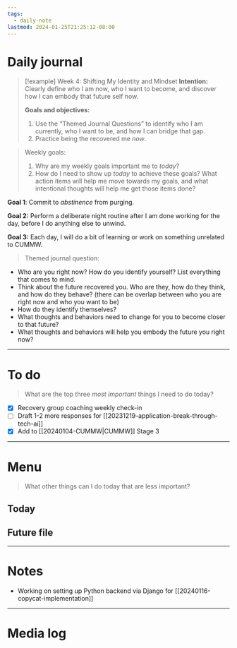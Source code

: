 ```yaml
---
tags:
  - daily-note
lastmod: 2024-01-25T21:25:12-08:00
---
```

# Daily journal

>[!example] Week 4: Shifting My Identity and Mindset
>**Intention:** Clearly define who I am now, who I want to become, and discover how I can embody that future self now.
>
>**Goals and objectives:**
>1. Use the “Themed Journal Questions” to identify who I am currently, who I want to be, and how I can bridge that gap.
>2. Practice being the recovered me *now*.

> Weekly goals:
> 1. Why are my weekly goals important me to *today*?
> 2. How do I need to show up *today* to achieve these goals? What action items will help me move towards my goals, and what intentional thoughts will help me get those items done?

**Goal 1**: Commit to *abstinence* from purging.

**Goal 2:** Perform a deliberate night routine after I am done working for the day, before I do anything else to unwind.

**Goal 3:** Each day, I will do a bit of learning or work on something unrelated to CUMMW.

>Themed journal question:

- Who are you right now? How do you identify yourself? List everything that comes to mind.
- Think about the future recovered you. Who are they, how do they think, and how do they behave? (there can be overlap between who you are right now and who you want to be)
- How do they identify themselves?
- What thoughts and behaviors need to change for you to become closer to that future?
- What thoughts and behaviors will help you embody the future you right now?

---
# To do

> What are the top three *most important* things I need to do today?

- [x] Recovery group coaching weekly check-in
- [ ] Draft 1-2 more responses for [[20231219-application-break-through-tech-ai]]
- [x] Add to [[20240104-CUMMW|CUMMW]] Stage 3

----
# Menu

> What other things can I do today that are less important?
## Today

## Future file

---
# Notes

- Working on setting up Python backend via Django for [[20240116-copycat-implementation]]

---
# Media log
